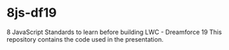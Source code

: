 # 8js-df19
 8 JavaScript Standards to learn before building LWC - Dreamforce 19
 This repository contains the code used in the presentation.
